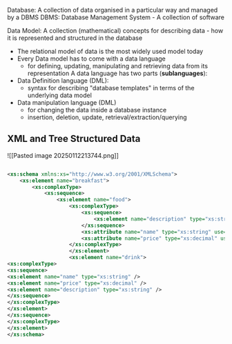 Database: A collection of data organised in a particular way and managed by a DBMS
DBMS: Database Management System - A collection of software

Data Model: A collection (mathematical) concepts for describing data - how it is represented and structured in the database
- The relational model of data is the most widely used model today
- Every Data model has to come with a data language
	- for defining, updating, manipulating and retrieving data from its representation
A data language has two parts (**sublanguages**):
- Data Definition language (DML):
	- syntax for describing "database templates" in terms of the underlying data model
- Data manipulation language (DML)
	- for changing the data inside a database instance
	- insertion, deletion, update, retrieval/extraction/querying
## XML and Tree Structured Data
![[Pasted image 20250112213744.png]]
```xml

<xs:schema xmlns:xs="http://www.w3.org/2001/XMLSchema"> 
	<xs:element name="breakfast">
		<xs:complexType>
			<xs:sequence>
				<xs:element name="food">
					<xs:complexType>
						<xs:sequence>
							<xs:element name="description" type="xs:string" /> 
						</xs:sequence>
						<xs:attribute name="name" type="xs:string" use="required" /> 
						<xs:attribute name="price" type="xs:decimal" use="required" /> 
					</xs:complexType>
					</xs:element>
					<xs:element name="drink">
<xs:complexType>
<xs:sequence>
<xs:element name="name" type="xs:string" />
<xs:element name="price" type="xs:decimal" />
<xs:element name="description" type="xs:string" />
</xs:sequence>
</xs:complexType>
</xs:element>
</xs:sequence>
</xs:complexType>
</xs:element>
</xs:schema>
```